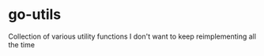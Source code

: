 # go-utils
Collection of various utility functions I don't want to keep reimplementing all the time

